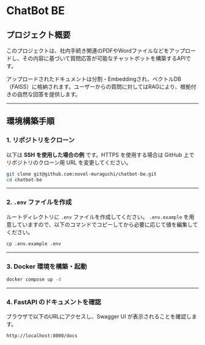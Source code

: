 # ChatBot BE

## プロジェクト概要

このプロジェクトは、社内手続き関連のPDFやWordファイルなどをアップロードし、その内容に基づいて質問応答が可能なチャットボットを構築するAPIです。

アップロードされたドキュメントは分割・Embeddingされ、ベクトルDB（FAISS）に格納されます。ユーザーからの質問に対してはRAGにより、根拠付きの自然な回答を提供します。

---


## 環境構築手順

### 1. リポジトリをクローン

以下は **SSH を使用した場合の例** です。HTTPS を使用する場合は GitHub 上でリポジトリのクローン用 URL を変更してください。

```bash
git clone git@github.com:novel-muraguchi/chatbot-be.git
cd chatbot-be
```

---

### 2. `.env` ファイルを作成

ルートディレクトリに `.env` ファイルを作成してください。
`.env.example` を用意していますので、以下のコマンドでコピーしてから必要に応じて値を編集してください。

```bash
cp .env.example .env
```

---

### 3. Docker 環境を構築・起動

```bash
docker compose up -d
```

---

### 4. FastAPI のドキュメントを確認

ブラウザで以下のURLにアクセスし、Swagger UI が表示されることを確認します。

```
http://localhost:8000/docs
```